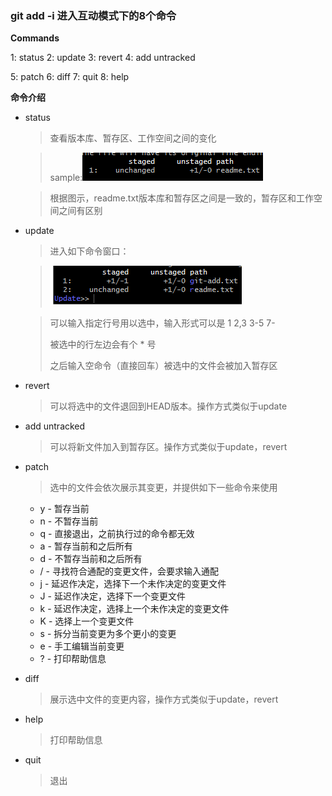 ### git add -i 进入互动模式下的8个命令

**Commands**

  1: status       2: update       3: revert       4: add untracked
  
  5: patch        6: diff         7: quit         8: help
  
**命令介绍**
* status
  > 查看版本库、暂存区、工作空间之间的变化

  >sample:![status](transattach/status.png)

  >根据图示，readme.txt版本库和暂存区之间是一致的，暂存区和工作空间之间有区别

* update
  > 进入如下命令窗口：

  >![update](transattach/update.png)

  >可以输入指定行号用以选中，输入形式可以是 1 2,3 3-5 7-
  >
  >被选中的行左边会有个 * 号
  >
  >之后输入空命令（直接回车）被选中的文件会被加入暂存区

* revert
  >可以将选中的文件退回到HEAD版本。操作方式类似于update

* add untracked
  >可以将新文件加入到暂存区。操作方式类似于update，revert

* patch
  >选中的文件会依次展示其变更，并提供如下一些命令来使用
  - y - 暂存当前
  - n - 不暂存当前
  - q - 直接退出，之前执行过的命令都无效
  - a - 暂存当前和之后所有
  - d - 不暂存当前和之后所有
  - / - 寻找符合通配的变更文件，会要求输入通配
  - j - 延迟作决定，选择下一个未作决定的变更文件
  - J - 延迟作决定，选择下一个变更文件
  - k - 延迟作决定，选择上一个未作决定的变更文件
  - K - 选择上一个变更文件
  - s - 拆分当前变更为多个更小的变更
  - e - 手工编辑当前变更
  - ? - 打印帮助信息
* diff
  >展示选中文件的变更内容，操作方式类似于update，revert
* help
  >打印帮助信息
* quit
  >退出
